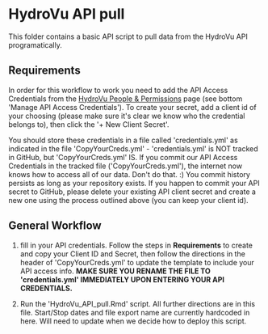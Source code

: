 # HydroVu API pull

This folder contains a basic API script to pull data from the HydroVu API programatically. 

## Requirements

In order for this workflow to work you need to add the API Access Credentials from the [HydroVu People & Permissions](https://www.hydrovu.com/#/company-dashboard/users/list) page (see bottom 'Manage API Access Credentials'). To create your secret, add a client id of your choosing (please make sure it's clear we know who the credential belongs to), then click the '+ New Client Secret'. 

You should store these credentials in a file called 'credentials.yml' as indicated in the file 'CopyYourCreds.yml' - 'credentials.yml' is NOT tracked in GitHub, but 'CopyYourCreds.yml' IS. If you commit our API Access Credentials in the tracked file ('CopyYourCreds.yml'), the internet now knows how to access all of our data. Don't do that. :) You commit history persists as long as your repository exists. If you happen to commit your API secret to GitHub, please delete your existing API client secret and create a new one using the process outlined above (you can keep your client id).

## General Workflow

1) fill in your API credentials. Follow the steps in __Requirements__ to create and copy your Client ID and Secret, then follow the directions in the header of 'CopyYourCreds.yml' to update the template to include your API access info. **MAKE SURE YOU RENAME THE FILE TO 'credentials.yml' IMMEDIATELY UPON ENTERING YOUR API CREDENTIALS.**

2) Run the 'HydroVu_API_pull.Rmd' script. All further directions are in this file. Start/Stop dates and file export name are currently hardcoded in here. Will need to update when we decide how to deploy this script.
